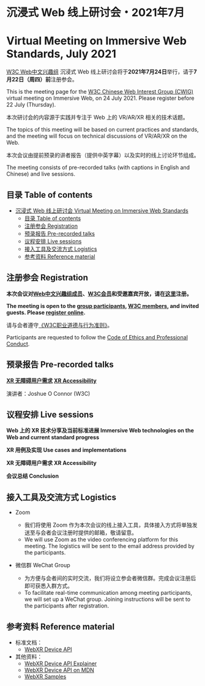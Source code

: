 # 沉浸式 Web 线上研讨会・2021年7月
# Virtual Meeting on Immersive Web Standards, July 2021

[W3C Web中文兴趣组](https://www.w3.org/2018/chinese-web-ig/index.zh-Hans.html) 沉浸式 Web 线上研讨会将于**2021年7月24日**举行，请于**7月22日（周四）前**注册参会。

This is the meeting page for the [W3C Chinese Web Interest Group (CWIG)](https://www.w3.org/2018/chinese-web-ig/) virtual meeting on Immersive Web, on 24 July 2021. Please register before 22 July (Thursday).

本次研讨会的内容源于实践并专注于 Web 上的 VR/AR/XR 相关的技术话题。

The topics of this meeting will be based on current practices and standards, and the meeting will focus on technical discussions of VR/AR/XR on the Web.

本次会议由提前预录的讲者报告（提供中英字幕）以及实时的线上讨论环节组成。

The meeting consists of pre-recorded talks (with captions in English and Chinese) and live sessions.

## 目录 Table of contents

- [沉浸式 Web 线上研讨会 Virtual Meeting on Immersive Web Standards](#沉浸式-web-线上研讨会2021年7月)
  - [目录 Table of contents](#目录-table-of-contents)
  - [注册参会 Registration](#注册参会-registration)
  - [预录报告 Pre-recorded talks](#预录报告-pre-recorded-talks)
  - [议程安排 Live sessions](#议程安排-live-sessions)
  - [接入工具及交流方式 Logistics](#接入工具及交流方式-logistics)
  - [参考资料 Reference material](#参考资料-reference-material)

## 注册参会 Registration

**本次会议对[Web中文兴趣组成员](https://www.w3.org/groups/ig/chinese-web/participants)、[W3C会员](https://www.w3.org/Consortium/Member/List)和受邀嘉宾开放，请在[这里](https://labs.w3.org/beihang/signup/2021-chinese-ig-xr)注册。**

**The meeting is open to the [group participants](https://www.w3.org/groups/ig/chinese-web/participants), [W3C members](https://www.w3.org/Consortium/Member/List), and invited guests. Please [register online](https://labs.w3.org/beihang/signup/2021-chinese-ig-xr).**

请与会者遵守[《W3C职业道德与行为准则》](https://www.w3.org/Consortium/cepc/)。

Participants are requested to follow the [Code of Ethics and Professional Conduct](https://www.w3.org/Consortium/cepc/).


## 预录报告 Pre-recorded talks

**[XR 无障碍用户需求](https://www.w3.org/2021/07/chinese-ig-xr/talks/a11y-josh.html?lang=zh-hans) [XR Accessibility](https://www.w3.org/2021/07/chinese-ig-xr/talks/a11y-josh.html?lang=en)**

演讲者：Joshue O Connor (W3C)

## 议程安排 Live sessions

**Web 上的 XR 技术分享及当前标准进展 Immersive Web technologies on the Web and current standard progress**

**XR 用例及实现 Use cases and implementations**

**XR 无障碍用户需求 XR Accessibility**

**会议总结 Conclusion**

## 接入工具及交流方式 Logistics

* Zoom
  * 我们将使用 Zoom 作为本次会议的线上接入工具，具体接入方式将单独发送至与会者会议注册时提供的邮箱，敬请留意。
  * We will use Zoom as the video conferencing platform for this meeting. The logistics will be sent to the email address provided by the participants.

* 微信群 WeChat Group
  * 为方便与会者间的实时交流，我们将设立参会者微信群。完成会议注册后即可获悉入群方式。
  * To facilitate real-time communication among meeting participants, we will set up a WeChat group. Joining instructions will be sent to the participants after registration.

## 参考资料 Reference material

* 标准文档：
  * [WebXR Device API](https://immersive-web.github.io/webxr/)
* 其他资料：
  * [WebXR Device API Explainer](https://github.com/immersive-web/webxr/blob/master/explainer.md)
  * [WebXR Device API on MDN](https://developer.mozilla.org/en-US/docs/Web/API/WebXR_Device_API)
  * [WebXR Samples](https://immersive-web.github.io/webxr-samples/)
